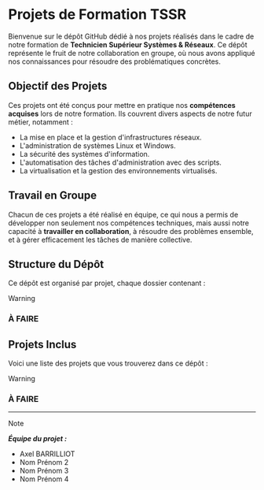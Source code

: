 # Projets de Formation TSSR

Bienvenue sur le dépôt GitHub dédié à nos projets réalisés dans le cadre de notre formation de **Technicien Supérieur Systèmes & Réseaux**. Ce dépôt représente le fruit de notre collaboration en groupe, où nous avons appliqué nos connaissances pour résoudre des problématiques concrètes.

## Objectif des Projets

Ces projets ont été conçus pour mettre en pratique nos **compétences acquises** lors de notre formation. Ils couvrent divers aspects de notre futur métier, notamment :

- La mise en place et la gestion d'infrastructures réseaux.
- L'administration de systèmes Linux et Windows.
- La sécurité des systèmes d'information.
- L'automatisation des tâches d'administration avec des scripts.
- La virtualisation et la gestion des environnements virtualisés.

## Travail en Groupe

Chacun de ces projets a été réalisé en équipe, ce qui nous a permis de développer non seulement nos compétences techniques, mais aussi notre capacité à **travailler en collaboration**, à résoudre des problèmes ensemble, et à gérer efficacement les tâches de manière collective. 

## Structure du Dépôt

Ce dépôt est organisé par projet, chaque dossier contenant :

>[!WARNING]
> ### À FAIRE

## Projets Inclus

Voici une liste des projets que vous trouverez dans ce dépôt :

>[!WARNING]
> ### À FAIRE


---
>[!NOTE]
>***Équipe du projet :***  
>- Axel BARRILLIOT 
>- Nom Prénom 2  
>- Nom Prénom 3  
>- Nom Prénom 4


